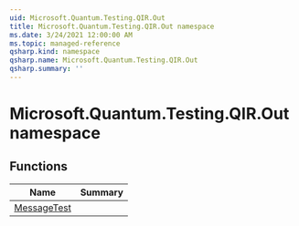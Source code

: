 ```yaml
---
uid: Microsoft.Quantum.Testing.QIR.Out
title: Microsoft.Quantum.Testing.QIR.Out namespace
ms.date: 3/24/2021 12:00:00 AM
ms.topic: managed-reference
qsharp.kind: namespace
qsharp.name: Microsoft.Quantum.Testing.QIR.Out
qsharp.summary: ''
---
```


# Microsoft.Quantum.Testing.QIR.Out namespace




<!-- summaries -->


## Functions

| Name | Summary |
|------|---------|
|[MessageTest](xref:Microsoft.Quantum.Testing.QIR.Out.MessageTest) |

<!-- /summaries -->
